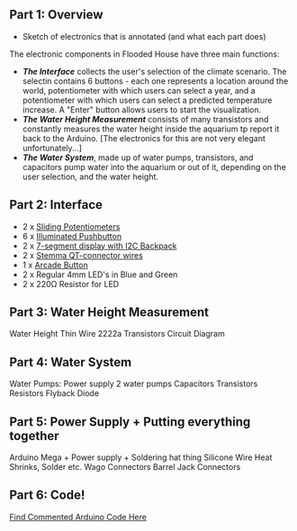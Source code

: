 ## Part 1: Overview

- Sketch of electronics that is annotated (and what each part does)

The electronic components in Flooded House have three main functions:
- **_The Interface_** collects the user's selection of the climate scenario. The selectin contains 6 buttons - each one represents a location around the world, potentiometer with which users can select a year, and a potentiometer with which users can select a predicted temperature increase. A "Enter" button allows users to start the visualization.
- **_The Water Height Measurement_** consists of many transistors and constantly measures the water height inside the aquarium tp report it back to the Arduino. [The electronics for this are not very elegant unfortunately...]
- **_The Water System_**, made up of water pumps, transistors, and capacitors pump water into the aquarium or out of it, depending on the user selection, and the water height. 


## Part 2: Interface
- 2 x [Sliding Potentiometers](https://www.adafruit.com/product/4219)
- 6 x [Illuminated Pushbutton](https://www.adafruit.com/product/1479)
- 2 x [7-segment display with I2C Backpack](https://www.adafruit.com/product/1002)
- 2 x [Stemma QT-connector wires](https://www.adafruit.com/product/4210)
- 1 x [Arcade Button](https://www.adafruit.com/product/492)
- 2 x Regular 4mm LED's in Blue and Green
- 2 x 220Ω Resistor for LED

## Part 3: Water Height Measurement

Water Height
Thin Wire
2222a Transistors
Circuit Diagram

## Part 4: Water System

Water Pumps:
Power supply
2 water pumps
Capacitors
Transistors
Resistors
Flyback Diode

## Part 5: Power Supply + Putting everything together

Arduino Mega + Power supply + Soldering hat thing
Silicone Wire
Heat Shrinks, Solder etc. 
Wago Connectors
Barrel Jack Connectors

## Part 6: Code!
[Find Commented Arduino Code Here](/Electronics/Code)


